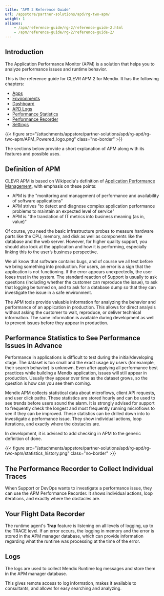 ```yaml
---
title: "APM 2 Reference Guide"
url: /appstore/partner-solutions/apd/rg-two-apm/
weight: 1
aliases:
    - /apm/reference-guide/rg-2/reference-guide-2.html
    - /apm/reference-guide/rg-2/reference-guide-2/
---
```


## Introduction

The Application Performance Monitor (APM) is a solution that helps you to analyze performance issues and runtime behavior.

This is the reference guide for CLEVR APM 2 for Mendix. It has the following chapters:

* [Apps](/appstore/partner-solutions/apd/rg-two-apps/)
* [Environments](/appstore/partner-solutions/apd/rg-two-environments/)
* [Dashboard](/appstore/partner-solutions/apd/rg-two-dashboard/)
* [APD Logs](/appstore/partner-solutions/apd/rg-two-logs/)
* [Performance Statistics](/appstore/partner-solutions/apd/rg-two-statistics/)
* [Performance Recorder](/appstore/partner-solutions/apd/rg-two-recorder/)
* [Settings](/appstore/partner-solutions/apd/rg-two-settings/)

{{< figure src="/attachments/appstore/partner-solutions/apd/rg-apd/rg-two-apm/APM_Powered_logo.png" class="no-border" >}}

The sections below provide a short explanation of APM along with its features and possible uses.

## Definition of APM

CLEVR APM is based on Wikipedia's definition of [Application Performance Management](https://en.wikipedia.org/wiki/Application_performance_management), with emphasis on these points:

* APM is the "monitoring and management of performance and availability of software applications"
* APM strives "to detect and diagnose complex application performance problems to maintain an expected level of service"
* APM is "the translation of IT metrics into business meaning (as in, value)"

Of course, you need the basic infrastructure probes to measure hardware parts like the CPU, memory, and disk as well as components like the database and the web server. However, for higher quality support, you should also look at the application and how it is performing, especially linking this to the user’s business perspective.

We all know that software contains bugs, and of course we all test before we bring something into production. For users, an error is a sign that the application is not functioning. If the error appears unexpectedly, the user loses trust in the system. The standard reaction of Support is usually to ask questions (including whether the customer can reproduce the issue), to ask that logging be turned on, and to ask for a database dump so that they can investigate the issue in a safe environment.

The APM tools provide valuable information for analyzing the behavior and performance of an application in production. This allows for direct analysis without asking the customer to wait, reproduce, or deliver technical information. The same information is available during development as well to prevent issues before they appear in production.

## Performance Statistics to See Performance Issues in Advance

Performance in applications is difficult to test during the initial/developing stage. The dataset is too small and the exact usage by users (for example, their search behavior) is unknown. Even after applying all performance best practices while building a Mendix application, issues will still appear in production. Usually they appear over time as the dataset grows, so the question is how can you see them coming.

Mendix APM collects statistical data about microflows, client API requests, and user click paths. These statistics are stored hourly and can be used to see trends before users sound the alarm. It is strongly advised for support to frequently check the longest and most frequently running microflows to see if they can be improved. These statistics can be drilled down into to investigate a performance issue. They show individual actions, loop iterations, and exactly where the obstacles are.

In development, it is advised to add checking in APM to the generic definition of done.

{{< figure src="/attachments/appstore/partner-solutions/apd/rg-apd/rg-two-apm/statistics_history.png" class="no-border" >}}

## The Performance Recorder to Collect Individual Traces

When Support or DevOps wants to investigate a performance issue, they can use the APM Performance Recorder. It shows individual actions, loop iterations, and exactly where the obstacles are.

## Your Flight Data Recorder

The runtime agent's **Trap** feature is listening on all levels of logging, up to the TRACE level. If an error occurs, the logging in memory and the error is stored in the APM manager database, which can provide information regarding what the runtime was processing at the time of the error.

## Logs

The logs are used to collect Mendix Runtime log messages and store them in the APM manager database.

This gives remote access to log information, makes it available to consultants, and allows for easy searching and analyzing.
